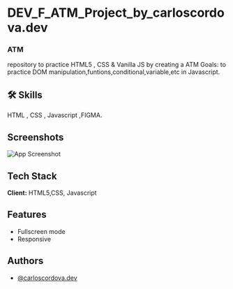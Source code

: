 # DEV_F_ATM_Project_by_carloscordova.dev

### ATM

repository to practice HTML5 , CSS & Vanilla JS by creating a ATM
Goals: to practice DOM manipulation,funtions,conditional,variable,etc in Javascript.

## 🛠 Skills

 HTML , CSS , Javascript ,FIGMA.

## Screenshots

![App Screenshot](https://i.postimg.cc/G23zt9TV/temp-Image-P0ze-IW.avif)

## Tech Stack

**Client:** HTML5,CSS, Javascript

## Features

- Fullscreen mode
- Responsive

## Authors

- [@carloscordova.dev](https://github.com/cordovacarlos22)
